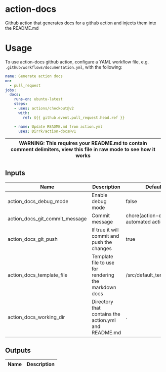 # action-docs
Github action that generates docs for a github action and injects them into the README.md

# Usage
To use action-docs github action, configure a YAML workflow file, e.g. `.github/workflows/documentation.yml`, with the following:
```yaml
name: Generate action docs
on:
  - pull_request
jobs:
  docs:
    runs-on: ubuntu-latest
    steps:
    - uses: actions/checkout@v2
      with:
        ref: ${{ github.event.pull_request.head.ref }}

    - name: Update README.md from action.yml
      uses: Dirrk/action-docs@v1
```
| WARNING: This requires your README.md to contain comment delimiters, view this file in raw mode to see how it works |
| --- |

<!--- BEGIN_ACTION_DOCS --->
## Inputs

| Name | Description | Default | Required |
|------|-------------|---------|----------|
| action\_docs\_debug\_mode | Enable debug mode | false | false |
| action\_docs\_git\_commit\_message | Commit message | chore(action-docs): automated action | false |
| action\_docs\_git\_push | If true it will commit and push the changes | true | false |
| action\_docs\_template\_file | Template file to use for rendering the markdown docs | /src/default\_template.tpl | false |
| action\_docs\_working\_dir | Directory that contains the action.yml and README.md | . | false |

## Outputs

| Name | Description |
|------|-------------|
<!--- END_ACTION_DOCS --->
